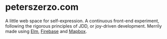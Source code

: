# peterszerzo.com

A little web space for self-expression. A continuous front-end experiment, following the rigorous principles of JDD, or joy-driven development. Merrily made using [Elm](http://elm-lang.org/), [Firebase](https://firebase.google.com) and [Mapbox](https://www.mapbox.com/mapbox-gl-js/api/).
